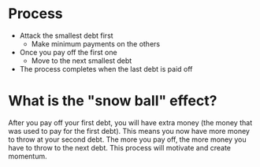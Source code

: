# Process
- Attack the smallest debt first
	- Make minimum payments on the others
- Once you pay off the first one
	- Move to the next smallest debt
- The process completes when the last debt is paid off

# What is the "snow ball" effect?
After you pay off your first debt, you will have extra money (the money that was used to pay for the first debt). This means you now have more money to throw at your second debt. The more you pay off, the more money you have to throw to the next debt. This process will motivate and create momentum.
